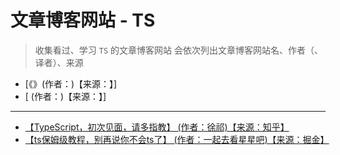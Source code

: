 # 文章博客网站 - TS

> 收集看过、学习 `TS` 的文章博客网站
> 会依次列出文章博客网站名、作者（、译者）、来源

- [《》(作者：)【来源：】]
- [ (作者：)【来源：】]

---

- [【TypeScript，初次见面，请多指教】 (作者：徐祁)【来源：知乎】](https://zhuanlan.zhihu.com/p/57958328)
- [【ts保姆级教程，别再说你不会ts了】 (作者：一起去看星星吧)【来源：掘金】](https://juejin.cn/post/7092415149809598500)
